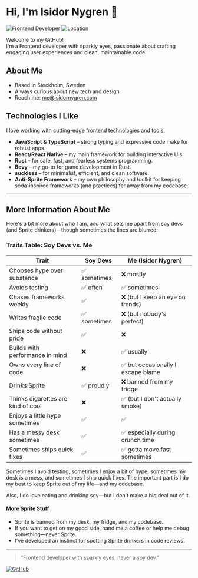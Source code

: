 # Hi, I'm Isidor Nygren 👋

![Frontend Developer](https://img.shields.io/badge/soy-dev-blueviolet?style=flat-square)
![Location](https://img.shields.io/badge/location-Stockholm,%20SE-orange?style=flat-square)

Welcome to my GitHub!  
I'm a Frontend developer with sparkly eyes, passionate about crafting engaging user experiences and clean, maintainable code.

## About Me
- Based in Stockholm, Sweden
- Always curious about new tech and design
- Reach me: [me@isidornygren.com](mailto:me@isidornygren.com)

## Technologies I Like
I love working with cutting-edge frontend technologies and tools:
- **JavaScript & TypeScript** – strong typing and expressive code make for robust apps.
- **React/React Native** – my main framework for building interactive UIs.
- **Rust** – for safe, fast, and fearless systems programming.
- **Bevy** – my go-to for game development in Rust.
- **suckless** – for minimalist, efficient, and clean software.
- **Anti-Sprite Framework** – my own philosophy and toolkit for keeping soda-inspired frameworks (and practices) far away from my codebase.

---

## More Information About Me

Here's a bit more about who I am, and what sets me apart from soy devs (and Sprite drinkers)—though sometimes the lines are blurred:

### Traits Table: Soy Devs vs. Me

| Trait                                   | Soy Devs                      | Me (Isidor Nygren)                |
|------------------------------------------|-------------------------------|-----------------------------------|
| Chooses hype over substance              | ✅ sometimes                  | ❌ mostly                        |
| Avoids testing                           | ✅ often                      | ✅ sometimes                     |
| Chases frameworks weekly                 | ✅                             | ❌ (but I keep an eye on trends) |
| Writes fragile code                      | ✅ sometimes                  | ❌ (but nobody's perfect)        |
| Ships code without pride                 | ✅                             | ❌                               |
| Builds with performance in mind          | ❌                             | ✅ usually                      |
| Owns every line of code                  | ❌                             | ✅ but occasionally I escape blame |
| Drinks Sprite                            | ✅ proudly                    | ❌ banned from my fridge         |
| Thinks cigarettes are kind of cool       | ❌                             | ✅ (but I don't actually smoke)  |
| Enjoys a little hype sometimes           | ✅                             | ✅                               |
| Has a messy desk sometimes               | ✅                             | ✅ especially during crunch time |
| Sometimes ships quick fixes              | ✅                             | ✅ gotta move fast sometimes     |

Sometimes I avoid testing, sometimes I enjoy a bit of hype, sometimes my desk is a mess, and sometimes I ship quick fixes. The important part is I do my best to keep Sprite out of my life—and my codebase.  

Also, I do love eating and drinking soy—but I don't make a big deal out of it.

#### More Sprite Stuff
- Sprite is banned from my desk, my fridge, and my codebase.
- If you want to get on my good side, hand me a coffee or help me debug something—never Sprite.
- I've developed an instinct for spotting Sprite drinkers in code reviews.

---

> “Frontend developer with sparkly eyes, never a soy dev.”

[![GitHub](https://img.shields.io/github/followers/isidornygren?style=social)](https://github.com/isidornygren) 
